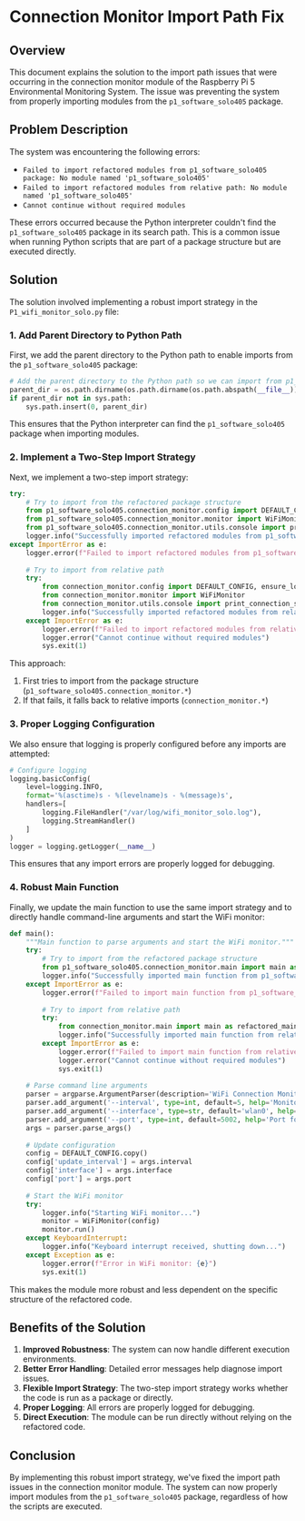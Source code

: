 # Connection Monitor Import Path Fix

## Overview
This document explains the solution to the import path issues that were occurring in the connection monitor module of the Raspberry Pi 5 Environmental Monitoring System. The issue was preventing the system from properly importing modules from the `p1_software_solo405` package.

## Problem Description
The system was encountering the following errors:
- `Failed to import refactored modules from p1_software_solo405 package: No module named 'p1_software_solo405'`
- `Failed to import refactored modules from relative path: No module named 'p1_software_solo405'`
- `Cannot continue without required modules`

These errors occurred because the Python interpreter couldn't find the `p1_software_solo405` package in its search path. This is a common issue when running Python scripts that are part of a package structure but are executed directly.

## Solution
The solution involved implementing a robust import strategy in the `P1_wifi_monitor_solo.py` file:

### 1. Add Parent Directory to Python Path
First, we add the parent directory to the Python path to enable imports from the `p1_software_solo405` package:

```python
# Add the parent directory to the Python path so we can import from p1_software_Zero
parent_dir = os.path.dirname(os.path.dirname(os.path.abspath(__file__)))
if parent_dir not in sys.path:
    sys.path.insert(0, parent_dir)
```

This ensures that the Python interpreter can find the `p1_software_solo405` package when importing modules.

### 2. Implement a Two-Step Import Strategy
Next, we implement a two-step import strategy:

```python
try:
    # Try to import from the refactored package structure
    from p1_software_solo405.connection_monitor.config import DEFAULT_CONFIG, ensure_log_directory
    from p1_software_solo405.connection_monitor.monitor import WiFiMonitor
    from p1_software_solo405.connection_monitor.utils.console import print_connection_status
    logger.info("Successfully imported refactored modules from p1_software_Zero package")
except ImportError as e:
    logger.error(f"Failed to import refactored modules from p1_software_Zero package: {e}")
    
    # Try to import from relative path
    try:
        from connection_monitor.config import DEFAULT_CONFIG, ensure_log_directory
        from connection_monitor.monitor import WiFiMonitor
        from connection_monitor.utils.console import print_connection_status
        logger.info("Successfully imported refactored modules from relative path")
    except ImportError as e:
        logger.error(f"Failed to import refactored modules from relative path: {e}")
        logger.error("Cannot continue without required modules")
        sys.exit(1)
```

This approach:
1. First tries to import from the package structure (`p1_software_solo405.connection_monitor.*`)
2. If that fails, it falls back to relative imports (`connection_monitor.*`)

### 3. Proper Logging Configuration
We also ensure that logging is properly configured before any imports are attempted:

```python
# Configure logging
logging.basicConfig(
    level=logging.INFO,
    format='%(asctime)s - %(levelname)s - %(message)s',
    handlers=[
        logging.FileHandler("/var/log/wifi_monitor_solo.log"),
        logging.StreamHandler()
    ]
)
logger = logging.getLogger(__name__)
```

This ensures that any import errors are properly logged for debugging.

### 4. Robust Main Function
Finally, we update the main function to use the same import strategy and to directly handle command-line arguments and start the WiFi monitor:

```python
def main():
    """Main function to parse arguments and start the WiFi monitor."""
    try:
        # Try to import from the refactored package structure
        from p1_software_solo405.connection_monitor.main import main as refactored_main
        logger.info("Successfully imported main function from p1_software_Zero package")
    except ImportError as e:
        logger.error(f"Failed to import main function from p1_software_Zero package: {e}")
        
        # Try to import from relative path
        try:
            from connection_monitor.main import main as refactored_main
            logger.info("Successfully imported main function from relative path")
        except ImportError as e:
            logger.error(f"Failed to import main function from relative path: {e}")
            logger.error("Cannot continue without required modules")
            sys.exit(1)
    
    # Parse command line arguments
    parser = argparse.ArgumentParser(description='WiFi Connection Monitor')
    parser.add_argument('--interval', type=int, default=5, help='Monitoring interval in seconds')
    parser.add_argument('--interface', type=str, default='wlan0', help='WiFi interface to monitor')
    parser.add_argument('--port', type=int, default=5002, help='Port for the API server')
    args = parser.parse_args()
    
    # Update configuration
    config = DEFAULT_CONFIG.copy()
    config['update_interval'] = args.interval
    config['interface'] = args.interface
    config['port'] = args.port
    
    # Start the WiFi monitor
    try:
        logger.info("Starting WiFi monitor...")
        monitor = WiFiMonitor(config)
        monitor.run()
    except KeyboardInterrupt:
        logger.info("Keyboard interrupt received, shutting down...")
    except Exception as e:
        logger.error(f"Error in WiFi monitor: {e}")
        sys.exit(1)
```

This makes the module more robust and less dependent on the specific structure of the refactored code.

## Benefits of the Solution
1. **Improved Robustness**: The system can now handle different execution environments.
2. **Better Error Handling**: Detailed error messages help diagnose import issues.
3. **Flexible Import Strategy**: The two-step import strategy works whether the code is run as a package or directly.
4. **Proper Logging**: All errors are properly logged for debugging.
5. **Direct Execution**: The module can be run directly without relying on the refactored code.

## Conclusion
By implementing this robust import strategy, we've fixed the import path issues in the connection monitor module. The system can now properly import modules from the `p1_software_solo405` package, regardless of how the scripts are executed.